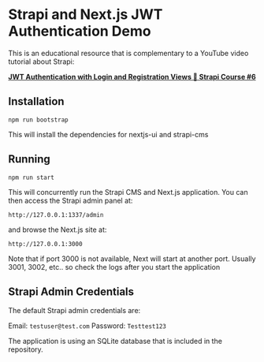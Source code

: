 # Strapi and Next.js JWT Authentication Demo

This is an educational resource that is complementary to a YouTube video tutorial about Strapi:

[**JWT Authentication with Login and Registration Views 🚀 Strapi Course #6**](https://youtu.be/r9JCuUkcuBU)

## Installation

`npm run bootstrap`

This will install the dependencies for nextjs-ui and strapi-cms

## Running

`npm run start`

This will concurrently run the Strapi CMS and Next.js application. 
You can then access the Strapi admin panel at:

`http://127.0.0.1:1337/admin`

and browse the Next.js site at:

`http://127.0.0.1:3000`

Note that if port 3000 is not available, Next will start at another port. Usually 3001, 3002, etc.. so check the logs after you start the application

## Strapi Admin Credentials

The default Strapi admin credentials are:

Email: `testuser@test.com`
Password: `Testtest123`

The application is using an SQLite database that is included in the repository.
